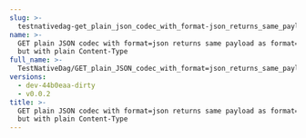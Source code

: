 ```yaml
---
slug: >-
  testnativedag-get_plain_json_codec_with_format-json_returns_same_payload_as_format-dag-json_but_with_plain_content-type
name: >-
  GET plain JSON codec with format=json returns same payload as format=dag-json
  but with plain Content-Type
full_name: >-
  TestNativeDag/GET_plain_JSON_codec_with_format=json_returns_same_payload_as_format=dag-json_but_with_plain_Content-Type
versions:
  - dev-44b0eaa-dirty
  - v0.0.2
title: >-
  GET plain JSON codec with format=json returns same payload as format=dag-json
  but with plain Content-Type
---
```


